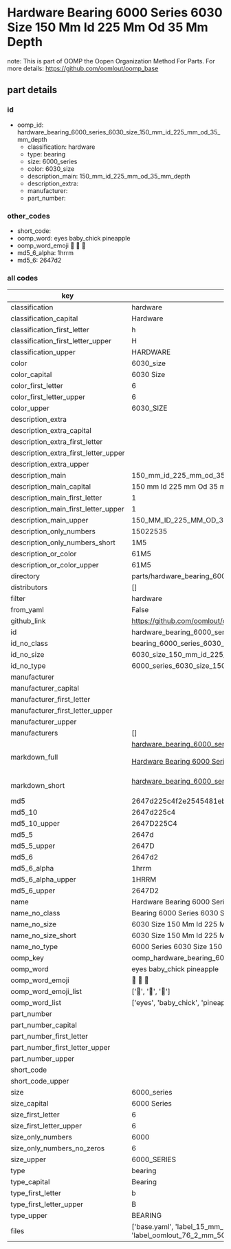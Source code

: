 # Hardware Bearing 6000 Series 6030 Size 150 Mm Id 225 Mm Od 35 Mm Depth  

note: This is part of OOMP the Oopen Organization Method For Parts. For more details: https://github.com/oomlout/oomp_base

##  part details





### id
* oomp_id: hardware_bearing_6000_series_6030_size_150_mm_id_225_mm_od_35_mm_depth
  * classification: hardware
  * type: bearing
  * size: 6000_series
  * color: 6030_size
  * description_main: 150_mm_id_225_mm_od_35_mm_depth
  * description_extra: 
  * manufacturer: 
  * part_number: 

### other_codes
* short_code: 
* oomp_word: eyes baby_chick pineapple
* oomp_word_emoji :eyes: :baby_chick: :pineapple:
* md5_6_alpha: 1hrrm
* md5_6: 2647d2

### all codes 
| key | value |  
| --- | --- |  
| classification | hardware |  
| classification_capital | Hardware |  
| classification_first_letter | h |  
| classification_first_letter_upper | H |  
| classification_upper | HARDWARE |  
| color | 6030_size |  
| color_capital | 6030 Size |  
| color_first_letter | 6 |  
| color_first_letter_upper | 6 |  
| color_upper | 6030_SIZE |  
| description_extra |  |  
| description_extra_capital |  |  
| description_extra_first_letter |  |  
| description_extra_first_letter_upper |  |  
| description_extra_upper |  |  
| description_main | 150_mm_id_225_mm_od_35_mm_depth |  
| description_main_capital | 150 mm Id 225 mm Od 35 mm Depth |  
| description_main_first_letter | 1 |  
| description_main_first_letter_upper | 1 |  
| description_main_upper | 150_MM_ID_225_MM_OD_35_MM_DEPTH |  
| description_only_numbers | 15022535 |  
| description_only_numbers_short | 1M5 |  
| description_or_color | 61M5 |  
| description_or_color_upper | 61M5 |  
| directory | parts/hardware_bearing_6000_series_6030_size_150_mm_id_225_mm_od_35_mm_depth |  
| distributors | [] |  
| filter | hardware |  
| from_yaml | False |  
| github_link | https://github.com/oomlout/oomlout_oomp_part_src/tree/main/parts/hardware_bearing_6000_series_6030_size_150_mm_id_225_mm_od_35_mm_depth/working |  
| id | hardware_bearing_6000_series_6030_size_150_mm_id_225_mm_od_35_mm_depth |  
| id_no_class | bearing_6000_series_6030_size_150_mm_id_225_mm_od_35_mm_depth |  
| id_no_size | 6030_size_150_mm_id_225_mm_od_35_mm_depth |  
| id_no_type | 6000_series_6030_size_150_mm_id_225_mm_od_35_mm_depth |  
| manufacturer |  |  
| manufacturer_capital |  |  
| manufacturer_first_letter |  |  
| manufacturer_first_letter_upper |  |  
| manufacturer_upper |  |  
| manufacturers | [] |  
| markdown_full | [hardware_bearing_6000_series_6030_size_150_mm_id_225_mm_od_35_mm_depth](https://github.com/oomlout/oomlout_oomp_part_src/tree/main/parts/hardware_bearing_6000_series_6030_size_150_mm_id_225_mm_od_35_mm_depth/working)<br>[](https://github.com/oomlout/oomlout_oomp_part_src/tree/main/parts/hardware_bearing_6000_series_6030_size_150_mm_id_225_mm_od_35_mm_depth/working)<br>[Hardware Bearing 6000 Series 6030 Size 150 Mm Id 225 Mm Od 35 Mm Depth](https://github.com/oomlout/oomlout_oomp_part_src/tree/main/parts/hardware_bearing_6000_series_6030_size_150_mm_id_225_mm_od_35_mm_depth/working)<br><br> |  
| markdown_short | [hardware_bearing_6000_series_6030_size_150_mm_id_225_mm_od_35_mm_depth](https://github.com/oomlout/oomlout_oomp_part_src/tree/main/parts/hardware_bearing_6000_series_6030_size_150_mm_id_225_mm_od_35_mm_depth/working)<br><br> |  
| md5 | 2647d225c4f2e2545481eb904b47387b |  
| md5_10 | 2647d225c4 |  
| md5_10_upper | 2647D225C4 |  
| md5_5 | 2647d |  
| md5_5_upper | 2647D |  
| md5_6 | 2647d2 |  
| md5_6_alpha | 1hrrm |  
| md5_6_alpha_upper | 1HRRM |  
| md5_6_upper | 2647D2 |  
| name | Hardware Bearing 6000 Series 6030 Size 150 Mm Id 225 Mm Od 35 Mm Depth |  
| name_no_class | Bearing 6000 Series 6030 Size 150 Mm Id 225 Mm Od 35 Mm Depth |  
| name_no_size | 6030 Size 150 Mm Id 225 Mm Od 35 Mm Depth |  
| name_no_size_short | 6030 Size 150 Mm Id 225 Mm Od 35 Mm Depth |  
| name_no_type | 6000 Series 6030 Size 150 Mm Id 225 Mm Od 35 Mm Depth |  
| oomp_key | oomp_hardware_bearing_6000_series_6030_size_150_mm_id_225_mm_od_35_mm_depth |  
| oomp_word | eyes baby_chick pineapple |  
| oomp_word_emoji | :eyes: :baby_chick: :pineapple: |  
| oomp_word_emoji_list | [':eyes:', ':baby_chick:', ':pineapple:'] |  
| oomp_word_list | ['eyes', 'baby_chick', 'pineapple'] |  
| part_number |  |  
| part_number_capital |  |  
| part_number_first_letter |  |  
| part_number_first_letter_upper |  |  
| part_number_upper |  |  
| short_code |  |  
| short_code_upper |  |  
| size | 6000_series |  
| size_capital | 6000 Series |  
| size_first_letter | 6 |  
| size_first_letter_upper | 6 |  
| size_only_numbers | 6000 |  
| size_only_numbers_no_zeros | 6 |  
| size_upper | 6000_SERIES |  
| type | bearing |  
| type_capital | Bearing |  
| type_first_letter | b |  
| type_first_letter_upper | B |  
| type_upper | BEARING |  
| files | ['base.yaml', 'label_15_mm_30_mm.pdf', 'label_15_mm_30_mm.svg', 'label_76_2_mm_50_8_mm.pdf', 'label_76_2_mm_50_8_mm.svg', 'label_oomlout_76_2_mm_50_8_mm.pdf', 'label_oomlout_76_2_mm_50_8_mm.svg', 'readme.md', 'working.json', 'working.yaml'] |  
